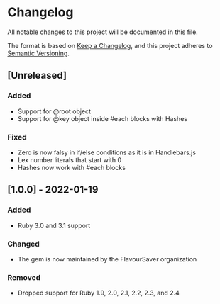 # Changelog

All notable changes to this project will be documented in this file.

The format is based on [Keep a Changelog](https://keepachangelog.com/en/1.0.0/),
and this project adheres to [Semantic Versioning](https://semver.org/spec/v2.0.0.html).

## [Unreleased]

### Added

* Support for @root object
* Support for @key object inside #each blocks with Hashes

### Fixed

* Zero is now falsy in if/else conditions as it is in Handlebars.js
* Lex number literals that start with 0
* Hashes now work with #each blocks

## [1.0.0] - 2022-01-19

### Added

* Ruby 3.0 and 3.1 support

### Changed

* The gem is now maintained by the FlavourSaver organization

### Removed

* Dropped support for Ruby 1.9, 2.0, 2.1, 2.2, 2.3, and 2.4


